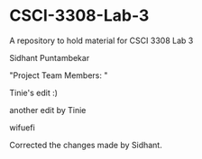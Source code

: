 # CSCI-3308-Lab-3
A repository to hold material for CSCI 3308 Lab 3

Sidhant Puntambekar

"Project Team Members: "

Tinie's edit :)

another edit by Tinie

wifuefi

Corrected the changes made by Sidhant.
